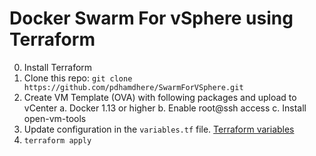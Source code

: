 # Docker Swarm For vSphere using Terraform

0. Install Terraform
1. Clone this repo: `git clone https://github.com/pdhamdhere/SwarmForVSphere.git`
2. Create VM Template (OVA) with following packages and upload to vCenter
   a. Docker 1.13 or higher
   b. Enable root@ssh access
   c. Install open-vm-tools
3. Update configuration in the `variables.tf` file. [Terraform variables](https://www.terraform.io/docs/configuration/variables.html)
4. `terraform apply`
